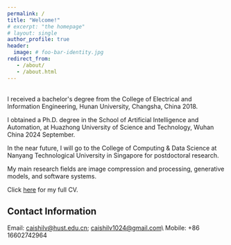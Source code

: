 ```yaml
---
permalink: /
title: "Welcome!"
# excerpt: "the homepage"
# layout: single
author_profile: true
header:
  image: # foo-bar-identity.jpg
redirect_from: 
   - /about/
   - /about.html
---
```


<br />
I received a bachelor's degree from the College of Electrical and Information Engineering, Hunan University, Changsha, China 2018.

I obtained a Ph.D. degree in the School of Artificial Intelligence and Automation, at Huazhong University of Science and Technology, Wuhan China 2024 September. 

In the near future, I will go to the College of Computing & Data Science at Nanyang Technological University in Singapore for postdoctoral research.

My main research fields are image compression and processing, generative models, and software systems.

Click [here](https://caishilv.github.io/Personal-Website/assets/files/CV_Postdoctoral.pdf) for my full CV.

## Contact Information

Email: caishilv@hust.edu.cn; caishilv1024@gmail.com\\
Mobile: +86 16602742964
